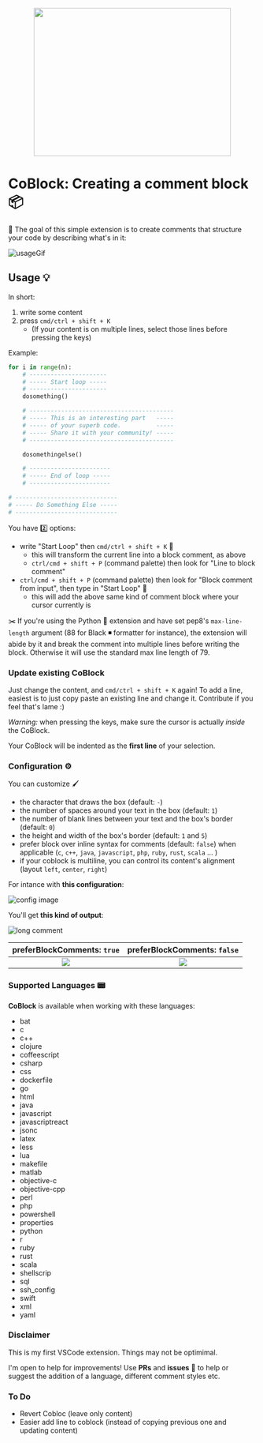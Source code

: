 <p align="center">
<img src="https://i.postimg.cc/RFzdtfsv/Capture-d-e-cran-2019-09-26-a-08-36-20.png" height="300" width="400" center />
</p>

# CoBlock: Creating a comment block 📦

📌 The goal of this simple extension is to create comments that structure your code by describing what's in it:

![usageGif](https://s3.gifyu.com/images/ezgif.com-resize-15da7ed4f4f79417c.gif)

## Usage 💡

In short:

1. write some content
2. press `cmd/ctrl + shift + K`
   * (If your content is on multiple lines, select those lines before pressing the keys)

Example:

```python
for i in range(n):
    # ----------------------
    # ----- Start loop -----
    # ----------------------
    dosomething()

    # -----------------------------------------
    # ----- This is an interesting part   -----
    # ----- of your superb code.          -----
    # ----- Share it with your community! -----
    # -----------------------------------------

    dosomethingelse()

    # -----------------------
    # ----- End of loop -----
    # -----------------------

# -----------------------------
# ----- Do Something Else -----
# -----------------------------
```

You have 2️⃣ options:

* write "Start Loop" then `cmd/ctrl + shift + K` 🔆
  * this will transform the current line into a block comment, as above
  * `ctrl/cmd + shift + P` (command palette) then look for "Line to block comment"
* `ctrl/cmd + shift + P` (command palette) then look for "Block comment from input", then type in "Start Loop" 💬
  * this will add the above same kind of comment block where your cursor currently is

✂️ If you're using the Python 🐍 extension and have set pep8's `max-line-length` argument (88 for Black ◾️ formatter for instance), the extension will abide by it and break the comment into multiple lines before writing the block.
Otherwise it will use the standard max line length of 79.

### Update existing CoBlock

Just change the content, and `cmd/ctrl + shift + K` again! To add a line, easiest is to just copy paste an existing line and change it. Contribute if you feel that's lame :)

*Warning:* when pressing the keys, make sure the cursor is actually *inside* the CoBlock. 

Your CoBlock will be indented as the **first line** of your selection.

### Configuration ⚙️

You can customize 🖌

* the character that draws the box (default: `-`) 
* the number of spaces around your text in the box (default: `1`)
* the number of blank lines between your text and the box's border (default: `0`)
* the height and width of the box's border (default: `1` and `5`)
* prefer block over inline syntax for comments (default: `false`) when applicable (`c`, `c++`, `java`, `javascript`, `php`, `ruby`, `rust`, `scala` ... )
* if your coblock is multiline, you can control its content's alignment (layout `left`, `center`, `right`)

For intance with **this configuration**:

![config image](https://i.postimg.cc/kG4zPhG4/Capture-d-e-cran-2019-09-26-a-00-44-01.png)

You'll get **this kind of output**:

![long comment](https://i.postimg.cc/V6sHXHjR/Capture-d-e-cran-2019-09-26-a-00-42-54.png)

|                          preferBlockComments: `true`                          |                         preferBlockComments: `false`                          |
| :---------------------------------------------------------------------------: | :---------------------------------------------------------------------------: |
| ![](https://i.postimg.cc/hjCckZGs/Capture-d-e-cran-2019-09-29-a-23-40-10.png) | ![](https://i.postimg.cc/KzshqK9s/Capture-d-e-cran-2019-09-29-a-23-39-57.png) |


### Supported Languages 📟

**CoBlock** is available when working with these languages:

* bat
* c
* c++
* clojure
* coffeescript
* csharp
* css
* dockerfile
* go
* html
* java
* javascript
* javascriptreact
* jsonc
* latex
* less
* lua
* makefile
* matlab
* objective-c
* objective-cpp
* perl
* php
* powershell
* properties
* python
* r
* ruby
* rust
* scala
* shellscrip
* sql
* ssh_config
* swift
* xml
* yaml

### Disclaimer

This is my first VSCode extension. Things may not be optimimal. 

I'm open to help for improvements! Use **PRs** and **issues** 📣 to help or suggest the addition of a language, different comment styles etc.

### To Do

* Revert Cobloc (leave only content)
* Easier add line to coblock (instead of copying previous one and updating content)